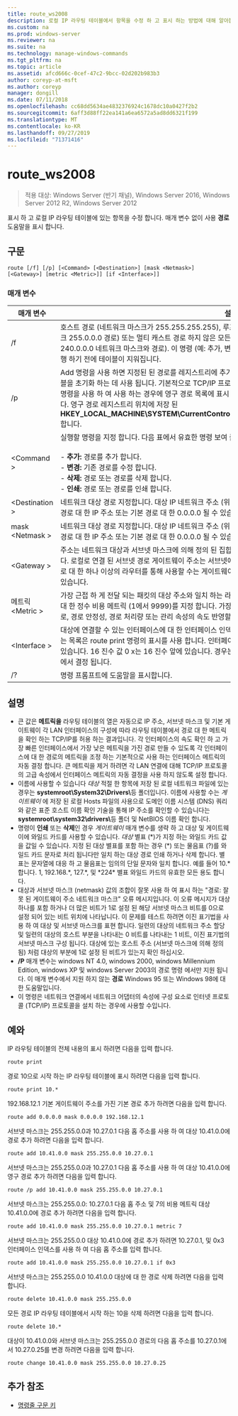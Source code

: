 ```yaml
---
title: route_ws2008
description: 로컬 IP 라우팅 테이블에서 항목을 수정 하 고 표시 하는 방법에 대해 알아봅니다.
ms.custom: na
ms.prod: windows-server
ms.reviewer: na
ms.suite: na
ms.technology: manage-windows-commands
ms.tgt_pltfrm: na
ms.topic: article
ms.assetid: afcd666c-0cef-47c2-9bcc-02d202b983b3
author: coreyp-at-msft
ms.author: coreyp
manager: dongill
ms.date: 07/11/2018
ms.openlocfilehash: cc68dd5634ae4832376924c1678dc10a0427f2b2
ms.sourcegitcommit: 6aff3d88ff22ea141a6ea6572a5ad8dd6321f199
ms.translationtype: MT
ms.contentlocale: ko-KR
ms.lasthandoff: 09/27/2019
ms.locfileid: "71371416"
---
```

# <a name="route_ws2008"></a>route_ws2008

>적용 대상: Windows Server (반기 채널), Windows Server 2016, Windows Server 2012 R2, Windows Server 2012

표시 하 고 로컬 IP 라우팅 테이블에 있는 항목을 수정 합니다. 매개 변수 없이 사용 **경로** 도움말을 표시 합니다.   

## <a name="syntax"></a>구문  
```  
route [/f] [/p] [<Command> [<Destination>] [mask <Netmask>] [<Gateway>] [metric <Metric>]] [if <Interface>]]  
```  

### <a name="parameters"></a>매개 변수  

|매개 변수|설명|  
|-------|--------|  
|/f|호스트 경로 (네트워크 마스크가 255.255.255.255), 루프백 네트워크 경로 (127.0.0.0이 대상 및 네트워크 마스크 255.0.0.0 경로) 또는 멀티 캐스트 경로 하지 않은 모든 항목의 라우팅 테이블을 지웁니다 (대상이 224.0.0.0 240.0.0.0 네트워크 마스크와 경로). 이 명령 (예: 추가, 변경 또는 삭제) 중 하 나와 함께에서 사용 됩니다, 명령을 실행 하기 전에 테이블이 지워집니다.|  
|/p|Add 명령을 사용 하면 지정된 된 경로를 레지스트리에 추가 되 고 TCP/IP 프로토콜을 시작할 때마다 IP 라우팅 테이블을 초기화 하는 데 사용 됩니다. 기본적으로 TCP/IP 프로토콜 시작 될 때 추가 된 경로가 유지 되지 않습니다. 인쇄 명령을 사용 하 여 사용 하는 경우에 영구 경로 목록에 표시 됩니다. 이 매개 변수는 다른 모든 명령에 대해 무시 됩니다. 영구 경로 레지스트리 위치에 저장 된 **HKEY_LOCAL_MACHINE\SYSTEM\CurrentControlSet\Services\Tcpip\Parameters\PersistentRoutes**합니다.|  
|\<Command >|실행할 명령을 지정 합니다. 다음 표에서 유효한 명령 보여 줍니다.<br /><br />-   **추가:** 경로를 추가 합니다.<br />-   **변경:** 기존 경로를 수정 합니다.<br />-   **삭제:** 경로 또는 경로를 삭제 합니다.<br />-   **인쇄:** 경로 또는 경로를 인쇄 합니다.|  
|\<Destination >|네트워크 대상 경로 지정합니다. 대상 IP 네트워크 주소 (위치: 네트워크 주소의 호스트 비트는 0으로 설정 함), 호스트 경로 대 한 IP 주소 또는 기본 경로 대 한 0.0.0.0 될 수 있습니다.|  
|mask \<Netmask >|네트워크 대상 경로 지정합니다. 대상 IP 네트워크 주소 (위치: 네트워크 주소의 호스트 비트는 0으로 설정 함), 호스트 경로 대 한 IP 주소 또는 기본 경로 대 한 0.0.0.0 될 수 있습니다.|  
|\<Gateway >|주소는 네트워크 대상과 서브넷 마스크에 의해 정의 된 집합은 도달할 수 있는 이전 또는 다음 홉 IP 주소를 지정 합니다. 로컬로 연결 된 서브넷 경로 게이트웨이 주소는 서브넷에 연결 하는 인터페이스에 할당 된 IP 주소입니다. 원격 경로 대 한 하나 이상의 라우터를 통해 사용할 수는 게이트웨이 주소는 인접 라우터에 할당 된 IP 주소를 직접 연결할 수 있습니다.|  
|메트릭 \<Metric >|가장 근접 하 게 전달 되는 패킷의 대상 주소와 일치 하는 라우팅 테이블에 여러 경로 중에서 선택할 때 사용 되는 경로 대 한 정수 비용 메트릭 (1에서 9999)를 지정 합니다. 가장 낮은 메트릭 가진 경로가 선택 됩니다. 메트릭을 홉 수, 경로, 경로 안정성, 경로 처리량 또는 관리 속성의 속도 반영할 수 있습니다.|  
|\<Interface >|대상에 연결할 수 있는 인터페이스에 대 한 인터페이스 인덱스를 지정 합니다. 인터페이스 및 해당 인터페이스 인덱스는 목록은 route print 명령의 표시를 사용 합니다. 인터페이스 인덱스에 대 한 10 진수 또는 16 진수 값을 사용할 수 있습니다. 16 진수 값 0 x는 16 진수 앞에 있습니다. 경우는 매개 변수를 생략 하는 경우 인터페이스 게이트웨이 주소에서 결정 됩니다.|  
|/?|명령 프롬프트에 도움말을 표시합니다.|  

## <a name="remarks"></a>설명  
- 큰 값은 **메트릭을** 라우팅 테이블의 열은 자동으로 IP 주소, 서브넷 마스크 및 기본 게이트웨이 각 LAN 인터페이스의 구성에 따라 라우팅 테이블에서 경로 대 한 메트릭을 확인 하는 TCP/IP를 허용 하는 결과입니다. 각 인터페이스의 속도 확인 하 고 가장 빠른 인터페이스에서 가장 낮은 메트릭을 가진 경로 만들 수 있도록 각 인터페이스에 대 한 경로의 메트릭을 조정 하는 기본적으로 사용 하는 인터페이스 메트릭의 자동 결정 합니다. 큰 메트릭을 제거 하려면 각 LAN 연결에 대해 TCP/IP 프로토콜의 고급 속성에서 인터페이스 메트릭의 자동 결정을 사용 하지 않도록 설정 합니다.  
- 이름에 사용할 수 있습니다 *대상* 적절 한 항목에 저장 된 로컬 네트워크 파일에 있는 경우는 <strong>systemroot\System32\Drivers\\</strong>등 폴더입니다. 이름에 사용할 수는 *게이트웨이* 에 저장 된 로컬 Hosts 파일의 사용으로 도메인 이름 시스템 (DNS) 쿼리와 같은 표준 호스트 이름 확인 기술을 통해 IP 주소를 확인할 수 있습니다는 <strong>systemroot\system32\drivers\\</strong>등 폴더 및 NetBIOS 이름 확인 합니다.  
- 명령이 **인쇄** 또는 **삭제**인 경우 *게이트웨이* 매개 변수를 생략 하 고 대상 및 게이트웨이에 와일드 카드를 사용할 수 있습니다. *대상* 별표 (*)가 지정 하는 와일드 카드 값을 값일 수 있습니다. 지정 된 대상 별표를 포함 하는 경우 (\*) 또는 물음표 (?)를 와일드 카드 문자로 처리 됩니다만 일치 하는 대상 경로 인쇄 하거나 삭제 합니다. 별표는 문자열에 대응 하 고 물음표는 임의의 단일 문자와 일치 합니다. 예를 들어 10.\*합니다. 1, 192.168.\*, 127.\*, 및 \*224\* 별표 와일드 카드의 유효한 모든 용도 합니다.  
- 대상과 서브넷 마스크 (netmask) 값의 조합이 잘못 사용 하 여 표시 하는 "경로: 잘못 된 게이트웨이 주소 네트워크 마스크" 오류 메시지입니다. 이 오류 메시지가 대상 하나를 포함 하거나 더 많은 비트가 1로 설정 된 해당 서브넷 마스크 비트를 0으로 설정 되어 있는 비트 위치에 나타납니다. 이 문제를 테스트 하려면 이진 표기법을 사용 하 여 대상 및 서브넷 마스크를 표현 합니다. 일련의 대상의 네트워크 주소 할당 및 일련의 대상의 호스트 부분을 나타내는 0 비트를 나타내는 1 비트, 이진 표기법의 서브넷 마스크 구성 됩니다. 대상에 있는 호스트 주소 (서브넷 마스크에 의해 정의 됨) 처럼 대상의 부분에 1로 설정 된 비트가 있는지 확인 하십시오.  
- **/P** 매개 변수는 windows NT 4.0, windows 2000, windows Millennium Edition, windows XP 및 windows Server 2003의 경로 명령 에서만 지원 됩니다. 이 매개 변수에서 지원 하지 않는 **경로** Windows 95 또는 Windows 98에 대 한 도움말입니다.  
- 이 명령은 네트워크 연결에서 네트워크 어댑터의 속성에 구성 요소로 인터넷 프로토콜 (TCP/IP) 프로토콜을 설치 하는 경우에 사용할 수입니다.  

## <a name="BKMK_Examples"></a>예와  
IP 라우팅 테이블의 전체 내용의 표시 하려면 다음을 입력 합니다.  
```  
route print  
```  
경로 10으로 시작 하는 IP 라우팅 테이블에 표시 하려면 다음을 입력 합니다.  
```  
route print 10.*  
```  
192.168.12.1 기본 게이트웨이 주소를 가진 기본 경로 추가 하려면 다음을 입력 합니다.  
```  
route add 0.0.0.0 mask 0.0.0.0 192.168.12.1  
```  
서브넷 마스크는 255.255.0.0과 10.27.0.1 다음 홉 주소를 사용 하 여 대상 10.41.0.0에 경로 추가 하려면 다음을 입력 합니다.  
```  
route add 10.41.0.0 mask 255.255.0.0 10.27.0.1  
```  
서브넷 마스크는 255.255.0.0과 10.27.0.1 다음 홉 주소를 사용 하 여 대상 10.41.0.0에 영구 경로 추가 하려면 다음을 입력 합니다.  
```  
route /p add 10.41.0.0 mask 255.255.0.0 10.27.0.1  
```  
서브넷 마스크는 255.255.0.0: 10.27.0.1 다음 홉 주소 및 7의 비용 메트릭 대상 10.41.0.0에 경로 추가 하려면 다음을 입력 합니다.  
```  
route add 10.41.0.0 mask 255.255.0.0 10.27.0.1 metric 7  
```  
서브넷 마스크는 255.255.0.0 대상 10.41.0.0에 경로 추가 하려면 10.27.0.1, 및 0x3 인터페이스 인덱스를 사용 하 여 다음 홉 주소를 입력 합니다.  
```  
route add 10.41.0.0 mask 255.255.0.0 10.27.0.1 if 0x3  
```  
서브넷 마스크는 255.255.0.0 10.41.0.0 대상에 대 한 경로 삭제 하려면 다음을 입력 합니다.  
```  
route delete 10.41.0.0 mask 255.255.0.0  
```  
모든 경로 IP 라우팅 테이블에서 시작 하는 10을 삭제 하려면 다음을 입력 합니다.  
```  
route delete 10.*  
```  
대상이 10.41.0.0와 서브넷 마스크는 255.255.0.0 경로의 다음 홉 주소를 10.27.0.1에서 10.27.0.25를 변경 하려면 다음을 입력 합니다.  
```  
route change 10.41.0.0 mask 255.255.0.0 10.27.0.25  
```  

## <a name="additional-references"></a>추가 참조  
-   [명령줄 구문 키](command-line-syntax-key.md)  
